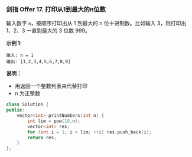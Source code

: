 ### 剑指 Offer 17. 打印从1到最大的n位数
输入数字 `n`，按顺序打印出从 1 到最大的 n 位十进制数。比如输入 3，则打印出 1、2、3 一直到最大的 3 位数 999。

**示例 1:**
```
输入: n = 1
输出: [1,2,3,4,5,6,7,8,9]
```

**说明：**

* 用返回一个整数列表来代替打印
* n 为正整数

```cpp
class Solution {
public:
    vector<int> printNumbers(int n) {
        int lim = pow(10,n);
        vector<int> res;
        for (int i = 1; i < lim; ++i) res.push_back(i);
        return res;
    }
};
```

